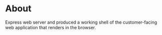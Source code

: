 # About
 Express web server and produced a working shell of the customer-facing web application that renders in the browser.
